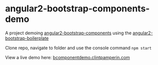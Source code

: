 # angular2-bootstrap-components-demo
A project demoing [angular2-bootstrap-components](https://github.com/cpamp21/angular2-bootstrap-components) using the [angular2-bootstrap-boilerplate](https://github.com/cpamp21/angular2-bootstrap-boilerplate)

Clone repo, navigate to folder and use the console command `npm start`  

View a live demo here: [bcomponentdemo.clintpamperin.com](bcomponentdemo.clintpamperin.com)
